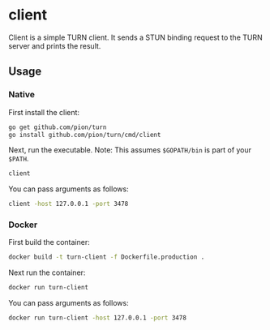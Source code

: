 # client

Client is a simple TURN client. It sends a STUN binding request to the TURN server and prints the result.

## Usage

### Native
First install the client:
```sh
go get github.com/pion/turn
go install github.com/pion/turn/cmd/client
```
Next, run the executable. Note: This assumes `$GOPATH/bin` is part of your `$PATH`.
```sh
client
```
You can pass arguments as follows:
```sh
client -host 127.0.0.1 -port 3478
```

### Docker
First build the container:
```sh
docker build -t turn-client -f Dockerfile.production .
```
Next run the container:
```sh
docker run turn-client
```
You can pass arguments as follows:
```sh
docker run turn-client -host 127.0.0.1 -port 3478
```
